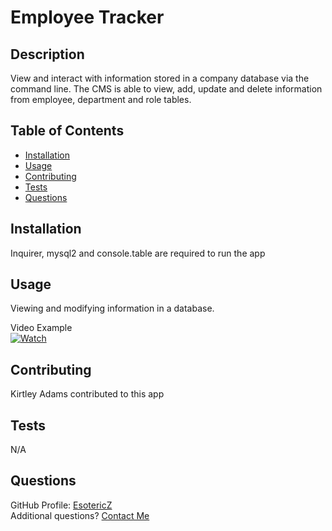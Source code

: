 # Employee Tracker

## Description 
View and interact with information stored in a company database via the command line. The CMS is able to view, add, update and delete information from employee, department and role tables.

## Table of Contents
- [Installation](#Installation)
- [Usage](#Usage)
- [Contributing](#Contributing)
- [Tests](#Tests)
- [Questions](#Questions)

## Installation
Inquirer, mysql2 and console.table are required to run the app
      
## Usage
Viewing and modifying information in a database.

Video Example  
[![Watch](https://img.freepik.com/free-vector/video-player-interface-play-button-play-video_177006-355.jpg?size=626&ext=jpg)](https://watch.screencastify.com/v/zSkqrY5iZ9xgD4zKpz71)
      
## Contributing 
Kirtley Adams contributed to this app

## Tests
N/A

## Questions
GitHub Profile: [EsotericZ](https://www.github.com/EsotericZ)  
Additional questions? [Contact Me](mailto:cjsand03@gmail.com)
